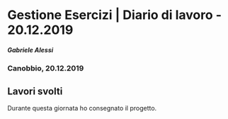 # Gestione Esercizi | Diario di lavoro - 20.12.2019

##### Gabriele Alessi

### Canobbio, 20.12.2019

## Lavori svolti

Durante questa giornata ho consegnato il progetto.
